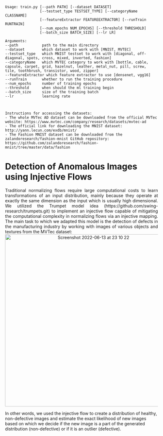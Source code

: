 ```
Usage: train.py [--path PATH] [--dataset DATASET]
                [--testset_type TESTSET_TYPE] [--categoryName CLASSNAME]
                [--featureExtractor FEATUREEXTRACTOR] [--runTrain RUNTRAIN]
                [--num_epochs NUM_EPOCHS] [--threshold THRESHOLD]
                [--batch_size BATCH_SIZE] [--lr LR]

Arguments:
--path           path to the main directory
--dataset        which dataset to work with [MNIST, MVTEC]
--testset_type   which MNIST testset to work with [diagonal, off-diagonal, spots, cross, mixed, inverted, fashion]
--categoryName   which MVTEC category to work with [bottle, cable, capsule, carpet, grid, hazelnut, leather, metal_nut, pill, screw, tile, toothbrush, transistor, wood, zipper]
--featureExtractor which feature extractor to use [densenet, vgg16]
--runTrain       whether to run the training procedure
--num_epochs     number of training epochs
--threshold      when should the ml training begin
--batch_size     size of the training batch
--lr             learning rate



Instructions for accessing the datasets:
- The whole MVTec AD dataset can be downloaded from the official MVTec website: https://www.mvtec.com/company/research/datasets/mvtec-ad
- The official link for downloading the MNIST dataset: http://yann.lecun.com/exdb/mnist/
- The Fashion MNIST dataset can be downloaded from the zalandoresearch/fashion-mnist GitHub repository: https://github.com/zalandoresearch/fashion-mnist/tree/master/data/fashion
```

# Detection of Anomalous Images using Injective Flows
<div align="justify">
Traditional normalizing flows require large computational costs to learn transformations of
an input distribution, mainly because they operate at exactly the same dimension as the
input which is usually high dimensional. We utilized the Trumpet model idea (https://github.com/swing-research/trumpets.git) to implement
an injective flow capable of mitigating the computational complexity in normalizing flows
via an injective mapping. The main task to which we adapted this model is the detection of
defects in the manufacturing industry by working with images of various objects and textures
from the MVTec dataset:
</div>

<div align="center" padding-bottom: 50px><img width="567" alt="Screenshot 2022-06-13 at 23 10 22" src="https://user-images.githubusercontent.com/18449614/173446053-a69490f8-ecce-4f7f-99d0-55218c3bd9d9.png"> </div>

In other words, we used the injective flow to create a distribution
of healthy, non-defective images and estimate the exact likelihood of new images based on
which we decide if the new image is a part of the generated distribution (non-defective) or
if it is an outlier (defective).
  
  
  

